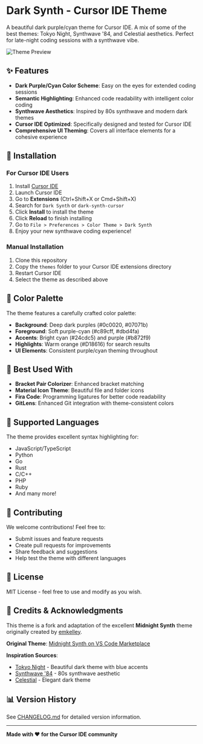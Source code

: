 # Dark Synth - Cursor IDE Theme

A beautiful dark purple/cyan theme for Cursor IDE. A mix of some of the best themes: Tokyo Night, Synthwave '84, and Celestial aesthetics. Perfect for late-night coding sessions with a synthwave vibe.

![Theme Preview](https://user-images.githubusercontent.com/11874169/161438907-3c91c856-6ea0-47fe-a1e2-5daf90431973.png)

## ✨ Features

- **Dark Purple/Cyan Color Scheme**: Easy on the eyes for extended coding sessions
- **Semantic Highlighting**: Enhanced code readability with intelligent color coding
- **Synthwave Aesthetics**: Inspired by 80s synthwave and modern dark themes
- **Cursor IDE Optimized**: Specifically designed and tested for Cursor IDE
- **Comprehensive UI Theming**: Covers all interface elements for a cohesive experience

## 🚀 Installation

### For Cursor IDE Users

1. Install [Cursor IDE](https://cursor.sh/)
2. Launch Cursor IDE
3. Go to **Extensions** (Ctrl+Shift+X or Cmd+Shift+X)
4. Search for `Dark Synth` or `dark-synth-cursor`
5. Click **Install** to install the theme
6. Click **Reload** to finish installing
7. Go to `File > Preferences > Color Theme > Dark Synth`
8. Enjoy your new synthwave coding experience!

### Manual Installation

1. Clone this repository
2. Copy the `themes` folder to your Cursor IDE extensions directory
3. Restart Cursor IDE
4. Select the theme as described above

## 🎨 Color Palette

The theme features a carefully crafted color palette:
- **Background**: Deep dark purples (#0c0020, #07071b)
- **Foreground**: Soft purple-cyan (#c89cff, #dbd4fa)
- **Accents**: Bright cyan (#24cdc5) and purple (#b872f9)
- **Highlights**: Warm orange (#D18616) for search results
- **UI Elements**: Consistent purple/cyan theming throughout

## 🔧 Best Used With

- **Bracket Pair Colorizer**: Enhanced bracket matching
- **Material Icon Theme**: Beautiful file and folder icons
- **Fira Code**: Programming ligatures for better code readability
- **GitLens**: Enhanced Git integration with theme-consistent colors

## 📝 Supported Languages

The theme provides excellent syntax highlighting for:
- JavaScript/TypeScript
- Python
- Go
- Rust
- C/C++
- PHP
- Ruby
- And many more!

## 🤝 Contributing

We welcome contributions! Feel free to:
- Submit issues and feature requests
- Create pull requests for improvements
- Share feedback and suggestions
- Help test the theme with different languages

## 📄 License

MIT License - feel free to use and modify as you wish.

## 🙏 Credits & Acknowledgments

This theme is a fork and adaptation of the excellent **Midnight Synth** theme originally created by [emkelley](https://github.com/emkelley/midnight-synth). 

**Original Theme**: [Midnight Synth on VS Code Marketplace](https://marketplace.visualstudio.com/items?itemName=ekelley.midnight-synth)

**Inspiration Sources**:
- [Tokyo Night](https://github.com/enkia/tokyo-night-vscode-theme) - Beautiful dark theme with blue accents
- [Synthwave '84](https://github.com/robb0wen/synthwave-vscode) - 80s synthwave aesthetic
- [Celestial](https://github.com/cevroo/celestial) - Elegant dark theme

## 📊 Version History

See [CHANGELOG.md](https://github.com/XYIAN/dark-synth-cursor/blob/HEAD/CHANGELOG.md) for detailed version information.

---

**Made with ❤️ for the Cursor IDE community**
